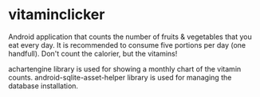 vitaminclicker
==============

Android application that counts the number of fruits & vegetables that you eat every day. 
It is recommended to consume five portions per day (one handfull). Don't count the calorier, but the vitamins!


achartengine library is used for showing a monthly chart of the vitamin counts.
android-sqlite-asset-helper library is used for managing the database installation.
